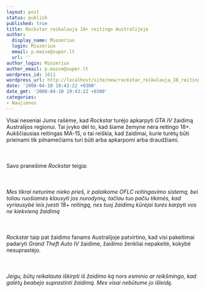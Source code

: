 ```yaml
---
layout: post
status: publish
published: true
title: Rockstar reikalauja 18+ reitingo Australijoje
author:
  display_name: Miozeriux
  login: Miozeriux
  email: p.mazve@super.lt
  url: ''
author_login: Miozeriux
author_email: p.mazve@super.lt
wordpress_id: 1611
wordpress_url: http://localhost/site/new/rockstar_reikalauja_18_reitingo_australijoje/
date: '2008-04-10 19:43:22 +0300'
date_gmt: '2008-04-10 19:43:22 +0300'
categories:
- Naujienos
---
```

<p>Visai neseniai Jums rašėme, kad <i>Rockstar</i> turėjo apkarpyti <i>GTA IV</i> žaidimą Australijos regionui. Tai įvyko dėl to, kad šiame žemyne nėra reitingo 18+. Aukščiausias reitingas MA-15, o tai reiškia, kad žaidimai, kurie turėtų būti prieinami tik pilnamečiams turi būti arba apkarpomi arba draudžiami.<br />
<br><br />
<br>Savo pranešime <i>Rockstar</i> teigia:<br />
<br><br />
<br><i>Mes tikrai neturime nieko prieš, ir palaikome OFLC reitingavimo sistemą, bei toliau ruošiamės klausyti jos nurodymų, tačiau tuo pačiu tikimės, kad vyriausybė leis įvesti 18+ reitingą, nes tuoj žaidimų kūrėjai turės karpyti vos ne kiekvieną žaidimą</i><br />
<br><br />
<br><i>Rockstar</i> taip pat žaidimo fanams Australijoje patvirtino, kad visi pakeitimai padaryti <i>Grand Theft Auto IV</i> žaidime, žaidimo ženkliai nepakeitė, kokybė nesuprastėjo.<br />
<br><br />
<br><i>Jeigu, būtų reikalauta iškirpti iš žaidimo ką  nors esminio ar reikšmingo, kad galėtų beabejo suprastinti žaidimą. Mes visai nebūtume jo išleidę.</i></p>
